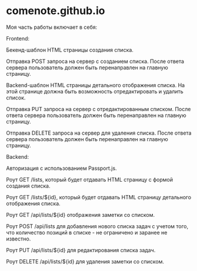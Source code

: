 # comenote.github.io
Моя часть работы включает в себя:

Frontend:

Бекенд-шаблон HTML страницы создания списка.

Отправка POST запроса на сервер с созданием списка. После ответа сервера пользователь должен быть перенаправлен на главную страницу.

Backend-шаблон HTML страницы детального отображения списка. На этой странице должна быть возможность отредактировать и удалить список.

Отправка PUT запроса на сервер с отредактированным списком. После ответа сервера пользователь должен быть перенаправлен на главную страницу.

Отправка DELETE запроса на сервер для удаления списка. После ответа сервера пользователь должен быть перенаправлен на главную страницу.


Backend:

Авторизация с использованием Passport.js.

Роут GET /lists, который будет отдавать HTML страницу с формой создания списка.

Роут GET /lists/${id}, который будет отдавать HTML страницу детального отображения списка.

Роут GET /api/lists/${id} отображения заметки со списком.

Роут POST /api/lists для добавления нового списка задач с учетом того, что количество позиций в списке - не ограничено и заранее не известно.

Роут PUT /api/lists/${id} для редактирования списка задач.

Роут DELETE /api/lists/${id} для удаления заметки со списком.

